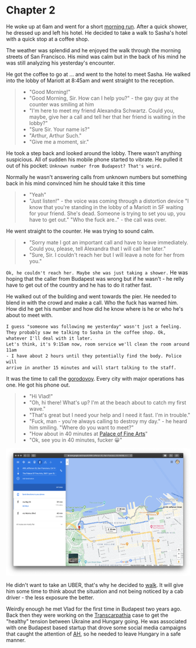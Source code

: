 # Chapter 2
He woke up at 6am and went for a short [morning run](https://www.google.com/maps/dir/Good+Hotel,+112+7th+St,+San+Francisco,+CA+94103,+United+States/37.7937538,-122.3927986/37.8067123,-122.4059284/37.8048135,-122.4202621/37.7791411,-122.4151552/37.7789036,-122.4114645/@37.7969974,-122.4148977,15z/data=!4m13!4m12!1m5!1m1!1s0x8085808365424cf5:0x1bb060c1ef569508!2m2!1d-122.4109849!2d37.7789625!1m0!1m0!1m0!1m0!1m0!3e2).
After a quick shower, he dressed up and left his hotel. He decided to take
a walk to Sasha's hotel with a quick stop at a coffee shop.

The weather was splendid and he enjoyed the walk through the morning streets of San Francisco. His mind was calm but in the back of his mind he was still analyzing his yesterday's encounter.

He got the coffee to go at ... and went to the hotel to meet Sasha. He walked
into the lobby of Mariott at 8:45am and went straight to the reception.
> - "Good Morning!"
> - "Good Morning, Sir. How can I help you?" - the gay guy at the counter was
>  smiling at him
> - "I'm here to meet my friend Alexandra Schwartz. Could you, maybe, give her
> a call and tell her that her friend is waiting in the lobby?"
> - "Sure Sir. Your name is?"
> - "Arthur, Arthur Such."
> - "Give me a moment, sir."

He took a step back and looked around the lobby. There wasn't anything
suspicious. All of sudden his mobile phone started to vibrate. He pulled it out
of his pocket: `Unknown number from Budapest? That's weird.`

Normally he wasn't answering calls from unknown numbers but something back in
his mind convinced him he should take it this time
> - "Yeah"
> - "Just listen!" - the voice was coming through a distortion device
> "I know that you're standing in the lobby of a Mariott in SF waiting for your
> friend. She's dead. Someone is trying to set you up, you have to get out."
> "Who the fuck are.." - the call was over.

He went straight to the counter. He was trying to sound calm.
> - "Sorry mate I got an important call and have to leave immediately. Could
>   you, please, tell Alexandra that I will call her later."
> - "Sure, Sir. I couldn't reach her but I will leave a note for her from you."

`Ok, he couldn't reach her. Maybe she was just taking a shower.` He was hoping
that the caller from Budapest was wrong but if he wasn't - he relly have to get
out of the country and he has to do it rather fast.

He walked out of the building and went towards the pier. He needed to blend in
with the crowd and make a call.
Who the fuck has warned him. How did he get his number and how did he know where is he or who he's about to meet with.

```
I guess "someone was following me yesterday" wasn't just a feeling.
They probably saw me talking to Sasha in the coffee shop. Ok,
whatever I'll deal with it later.
Let's think, it's 9:15am now, room service we'll clean the room around 11am
- I have about 2 hours until they potentially find the body. Police will
arrive in another 15 minutes and will start talking to the staff.
```

It was the time to call the [gorodovoy](https://ru.wikipedia.org/wiki/%D0%93%D0%BE%D1%80%D0%BE%D0%B4%D0%BE%D0%B2%D0%BE%D0%B9). Every city with major operations has one. He got his phone out.

> - "Hi Vlad!"
> - "Oh, hi there! What's up? I'm at the beach about to catch my first wave."
> - "That's great but I need your help and I need it fast. I'm in trouble."
> - "Fuck, man - you're always calling to destroy my day." - he heard him
>   smiling. "Where do you want to meet?"
> - "How about in 40 minutes at [Palace of Fine Arts](https://en.wikipedia.org/wiki/Palace_of_Fine_Arts)"
> - "Ok, see you in 40 minutes, fucker 😀"

[![From Jefferson Street to Palace of Fine Arts](./1-Chapter/assets/498-Jefferson-Str-to-Palace-of-Arts.png)](https://www.google.com/maps/dir/37.8077107,-122.4204267/37.8024925,-122.4487285/@37.8038963,-122.4433286,15z/data=!3m1!4b1!4m2!4m1!3e2)

He didn't want to take an UBER, that's why he decided to [walk](https://www.google.com/maps/dir/37.8077107,-122.4204267/37.8024925,-122.4487285/@37.8038963,-122.4433286,15z/data=!3m1!4b1!4m2!4m1!3e2). It will give him
some time to think about the situation and not being noticed by a cab driver - the less exposure the better.

Weirdly enough he met Vlad for the first time in Budapest two years ago. Back then they were working on the [Transcarpathia](https://www.euractiv.com/section/eastern-europe/news/hungary-and-ukraine-exchange-warnings-over-transcarpathia/) case to get the "healthy" tension between Ukraine and Hungary going. He was associated with one Budapest based startup that drove some social media campaigns that caught the attention of [AH](https://en.wikipedia.org/wiki/Constitution_Protection_Office), so he needed to leave Hungary in a safe manner.
